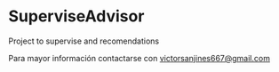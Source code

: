 # SuperviseAdvisor
Project to supervise and recomendations

Para mayor información contactarse con 
victorsanjines667@gmail.com

